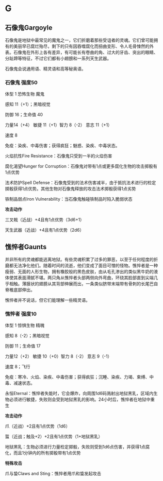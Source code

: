 # G

## 石像鬼Gargoyle

石像鬼是地狱中最常见的魔鬼之一，它们折磨着那些受诅者的灵魂。它们曾可能拥有的美丽早已腐烂殆尽，剩下的只有因吞噬腐化而扭曲变形、令人毛骨悚然的外表。石像鬼在外形上各有差异，有可能长有卷曲的角、过大的牙齿、突出的眼睛、分趾蹄等特征，不过它们都有小翅膀和一系列天生武器。

石像鬼会说通用语、精灵语和高等秘奥语。

### 石像鬼 强度50

体型 1 恐怖生物 魔鬼

感知 11（+1）；黑暗视觉

防御 16；生命值 40

力量14（+4） 敏捷 11（+1）智力 8（-2） 意志 11（+1）

速度 8

免疫：染疾、中毒伤害；获得疯狂；魅惑、染疾、中毒状态。

火焰抗性Fire Resistance：石像鬼只受到一半的火焰伤害

腐化渴望Hunger for
Corruption：石像鬼对带有1点或更多腐化生物的攻击掷骰有1点优势

法术防护Spell
Defense：石像鬼受到的法术伤害减半，由于抵抗法术进行的检定掷骰获得1点优势。其他生物对石像鬼释放的攻击法术掷骰获得1点劣势

铁制品弱点Iron Vulnerability：当石像鬼触碰铁制品时陷入脆弱状态

**攻击动作**

三叉戟（近战）+4且有1点优势（3d6+1）

天生武器（近战）+4且有1点优势（2d6）

## 憔悴者Gaunts

并非所有的灵魂都能逃离地狱。有些灵魂积累了过多的罪恶，以至于任何程度的折磨都无法净化他们。随着时间的流逝，他们变成了面目可憎的怪物。憔悴者是一种瘦弱、无面的人形生物，拥有橡胶般的黑色皮肤，由从毛孔渗出的类似黑牛奶的液体使其表面滑腻不堪。两只角从憔悴者头部两侧向外弯曲，环绕其脸部直到尖端几乎相触。薄膜状的翅膀从其背部伸展而出，一条类似脐带末端带有骨刺的长尾巴自脊椎底部伸出。

憔悴者并不说话，但它们能理解一些精灵语。

### 憔悴者 强度10

体型 1 惊惧生物 精魄

感知 8（-2）；黑暗视觉

防御 11；生命值 17

力量12（+2） 敏捷 10（+0）智力 8（-2） 意志 9（-1）

速度 8；飞行

免疫：寒冷、火焰、染疾、中毒伤害；获得疯狂；沉睡、染疾、力竭、束缚、中毒、减速状态。

永恒Eternal：憔悴者失能时，它会爆炸，向周围1d6码溅射出地狱黑乳，区域内生物必须进行敏捷，失败则会受到地狱黑乳的影响。24小时后，憔悴者在地狱中重生

**攻击动作**

爪（近战）+2且有1点优势（1d6）

蜇（近战；触及+2）+2且有1点优势（1+地狱黑乳）

地狱黑乳：生物必须进行力量检定掷骰，失败则受到1d6点伤害，并获得1点腐化，而且1分钟内的所有掷骰带有1点优势

**特殊攻击**

爪与蛰Claws and Sting：憔悴者用爪和蛰发起攻击
